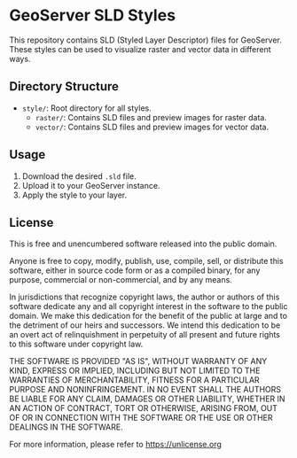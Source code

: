 # GeoServer SLD Styles

This repository contains SLD (Styled Layer Descriptor) files for GeoServer. These styles can be used to visualize raster and vector data in different ways.

## Directory Structure

- `style/`: Root directory for all styles.
  - `raster/`: Contains SLD files and preview images for raster data.
  - `vector/`: Contains SLD files and preview images for vector data.

## Usage

1. Download the desired `.sld` file.
2. Upload it to your GeoServer instance.
3. Apply the style to your layer.


## License

This is free and unencumbered software released into the public domain.

Anyone is free to copy, modify, publish, use, compile, sell, or
distribute this software, either in source code form or as a compiled
binary, for any purpose, commercial or non-commercial, and by any
means.

In jurisdictions that recognize copyright laws, the author or authors
of this software dedicate any and all copyright interest in the
software to the public domain. We make this dedication for the benefit
of the public at large and to the detriment of our heirs and
successors. We intend this dedication to be an overt act of
relinquishment in perpetuity of all present and future rights to this
software under copyright law.

THE SOFTWARE IS PROVIDED "AS IS", WITHOUT WARRANTY OF ANY KIND,
EXPRESS OR IMPLIED, INCLUDING BUT NOT LIMITED TO THE WARRANTIES OF
MERCHANTABILITY, FITNESS FOR A PARTICULAR PURPOSE AND NONINFRINGEMENT.
IN NO EVENT SHALL THE AUTHORS BE LIABLE FOR ANY CLAIM, DAMAGES OR
OTHER LIABILITY, WHETHER IN AN ACTION OF CONTRACT, TORT OR OTHERWISE,
ARISING FROM, OUT OF OR IN CONNECTION WITH THE SOFTWARE OR THE USE OR
OTHER DEALINGS IN THE SOFTWARE.

For more information, please refer to <https://unlicense.org>
